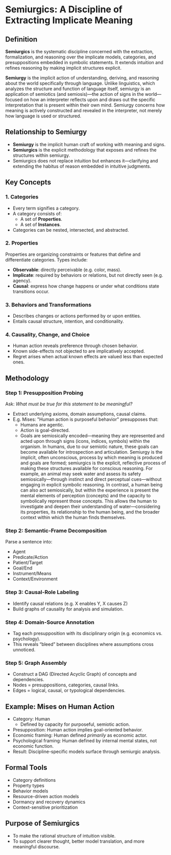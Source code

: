# Semiurgics: A Discipline of Extracting Implicate Meaning

## Definition

**Semiurgics** is the systematic discipline concerned with the extraction, formalization, and reasoning over the implicate models, categories, and presuppositions embedded in symbolic statements. It extends intuition and refines reasoning by making implicit structures explicit.

**Semiurgy** is the implicit action of understanding, deriving, and reasoning about the world specifically through language. Unlike linguistics, which analyzes the structure and function of language itself, semiurgy is an application of semiotics (and semiosis)—the action of signs in the world—focused on how an interpreter reflects upon and draws out the specific interpretation that is present within their own mind. Semiurgy concerns how meaning is actively constructed and revealed in the interpreter, not merely how language is used or structured.

## Relationship to Semiurgy

- **Semiurgy** is the implicit human craft of working with meaning and signs.
- **Semiurgics** is the explicit methodology that exposes and refines the structures within semiurgy.
- Semiurgics does not replace intuition but enhances it—clarifying and extending the habitus of reason embedded in intuitive judgments.

## Key Concepts

### 1. Categories
- Every term signifies a category.
- A category consists of:
  - A set of **Properties**.
  - A set of **Instances**.
- Categories can be nested, intersected, and abstracted.

### 2. Properties
Properties are organizing constraints or features that define and differentiate categories. Types include:
- **Observable**: directly perceivable (e.g. color, mass).
- **Implicate**: required by behaviors or relations, but not directly seen (e.g. agency).
- **Causal**: express how change happens or under what conditions state transitions occur.

### 3. Behaviors and Transformations
- Describes changes or actions performed by or upon entities.
- Entails causal structure, intention, and conditionality.

### 4. Causality, Change, and Choice
- Human action reveals preference through chosen behavior.
- Known side-effects not objected to are implicatively accepted.
- Regret arises when actual known effects are valued less than expected ones.

## Methodology

### Step 1: Presupposition Probing
Ask: *What must be true for this statement to be meaningful?*
- Extract underlying axioms, domain assumptions, causal claims.
- E.g. Mises: "Human action is purposeful behavior" presupposes that:
  - Humans are agentic.
  - Action is goal-directed.
  - Goals are semiosically encoded—meaning they are represented and acted upon through signs (icons, indices, symbols) within the organism. In humans, due to our semiotic nature, these goals can become available for introspection and articulation. Semiurgy is the implicit, often unconscious, process by which meaning is produced and goals are formed; semiurgics is the explicit, reflective process of making these structures available for conscious reasoning. For example, an animal may seek water and assess its safety semiosically—through instinct and direct perceptual cues—without engaging in explicit symbolic reasoning. In contrast, a human being can also act semiosically, but within the experience is present the mental elements of perception (concepts) and the capacity to symbolically represent those concepts. This allows the human to investigate and deepen their understanding of water—considering its properties, its relationship to the human being, and the broader context within which the human finds themselves.

### Step 2: Semantic-Frame Decomposition
Parse a sentence into:
- Agent
- Predicate/Action
- Patient/Target
- Goal/End
- Instrument/Means
- Context/Environment

### Step 3: Causal-Role Labeling
- Identify causal relations (e.g. X enables Y, X causes Z)
- Build graphs of causality for analysis and simulation.

### Step 4: Domain-Source Annotation
- Tag each presupposition with its disciplinary origin (e.g. economics vs. psychology).
- This reveals “bleed” between disciplines where assumptions cross unnoticed.

### Step 5: Graph Assembly
- Construct a DAG (Directed Acyclic Graph) of concepts and dependencies.
- Nodes = presuppositions, categories, causal links.
- Edges = logical, causal, or typological dependencies.

## Example: Mises on Human Action
- Category: Human
  - Defined by capacity for purposeful, semiotic action.
- Presupposition: Human action implies goal-oriented behavior.
- Economic framing: Human defined *primarily* as economic actor.
- Psychological framing: Human defined by internal mental states, not economic function.
- Result: Discipline-specific models surface through semiurgic analysis.

## Formal Tools
- Category definitions
- Property types
- Behavior models
- Resource-driven action models
- Dormancy and recovery dynamics
- Context-sensitive prioritization

## Purpose of Semiurgics
- To make the rational structure of intuition visible.
- To support clearer thought, better model translation, and more meaningful discourse.